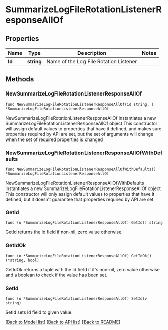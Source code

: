 # SummarizeLogFileRotationListenerResponseAllOf

## Properties

Name | Type | Description | Notes
------------ | ------------- | ------------- | -------------
**Id** | **string** | Name of the Log File Rotation Listener | 

## Methods

### NewSummarizeLogFileRotationListenerResponseAllOf

`func NewSummarizeLogFileRotationListenerResponseAllOf(id string, ) *SummarizeLogFileRotationListenerResponseAllOf`

NewSummarizeLogFileRotationListenerResponseAllOf instantiates a new SummarizeLogFileRotationListenerResponseAllOf object
This constructor will assign default values to properties that have it defined,
and makes sure properties required by API are set, but the set of arguments
will change when the set of required properties is changed

### NewSummarizeLogFileRotationListenerResponseAllOfWithDefaults

`func NewSummarizeLogFileRotationListenerResponseAllOfWithDefaults() *SummarizeLogFileRotationListenerResponseAllOf`

NewSummarizeLogFileRotationListenerResponseAllOfWithDefaults instantiates a new SummarizeLogFileRotationListenerResponseAllOf object
This constructor will only assign default values to properties that have it defined,
but it doesn't guarantee that properties required by API are set

### GetId

`func (o *SummarizeLogFileRotationListenerResponseAllOf) GetId() string`

GetId returns the Id field if non-nil, zero value otherwise.

### GetIdOk

`func (o *SummarizeLogFileRotationListenerResponseAllOf) GetIdOk() (*string, bool)`

GetIdOk returns a tuple with the Id field if it's non-nil, zero value otherwise
and a boolean to check if the value has been set.

### SetId

`func (o *SummarizeLogFileRotationListenerResponseAllOf) SetId(v string)`

SetId sets Id field to given value.



[[Back to Model list]](../README.md#documentation-for-models) [[Back to API list]](../README.md#documentation-for-api-endpoints) [[Back to README]](../README.md)


